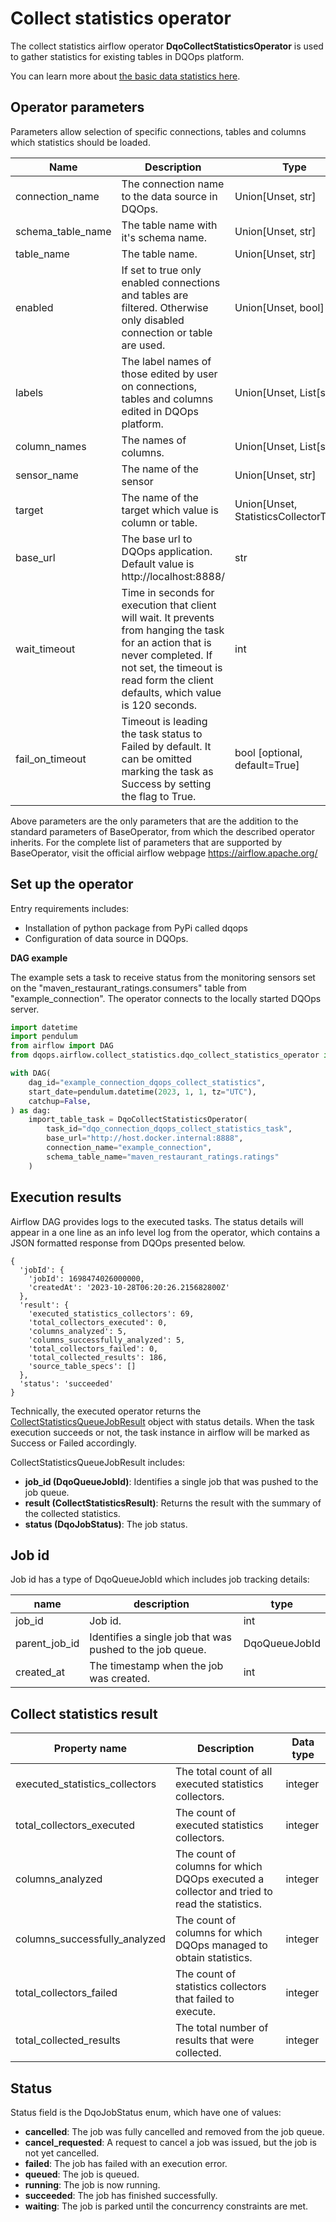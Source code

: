 # Collect statistics operator

The collect statistics airflow operator **DqoCollectStatisticsOperator** is used to gather statistics for existing tables in DQOps platform.

You can learn more about [the basic data statistics here](../../working-with-dqo/basic-data-statistics/basic-data-statistics.md).

## Operator parameters

Parameters allow selection of specific connections, tables and columns which statistics should be loaded.

| Name                 | Description                                                                                                                                                                                                         | Type                                              |
|----------------------|---------------------------------------------------------------------------------------------------------------------------------------------------------------------------------------------------------------------|---------------------------------------------------|
| connection_name      | The connection name to the data source in DQOps.                                                                                                                                                                    | Union[Unset, str]                                 |
| schema_table_name    | The table name with it's schema name.                                                                                                                                                                               | Union[Unset, str]                                 |
| table_name           | The table name.                                                                                                                                                                                                     | Union[Unset, str]                                 |
| enabled              | If set to true only enabled connections and tables are filtered. Otherwise only disabled connection or table are used.                                                                                              | Union[Unset, bool]                                |
| labels               | The label names of those edited by user on connections, tables and columns edited in DQOps platform.                                                                                                                | Union[Unset, List[str]]                      |
| column_names         | The names of columns.                                                                                                                                                                                               | Union[Unset, List[str]]                      |
| sensor_name          | The name of the sensor                                                                                                                                                                                              | Union[Unset, str]                            |
| target               | The name of the target which value is column or table.                                                                                                                                                              | Union[Unset, StatisticsCollectorTarget]      |
| base_url             | The base url to DQOps application. Default value is http://localhost:8888/                                                                                                                                          | str                                               |
| wait_timeout         | Time in seconds for execution that client will wait. It prevents from hanging the task for an action that is never completed. If not set, the timeout is read form the client defaults, which value is 120 seconds. | int                                               |
| fail_on_timeout      | Timeout is leading the task status to Failed by default. It can be omitted marking the task as Success by setting the flag to True.                                                                                 | bool [optional, default=True]                     |

Above parameters are the only parameters that are the addition to the standard parameters of BaseOperator, from which the described operator inherits.
For the complete list of parameters that are supported by BaseOperator, visit the official airflow webpage https://airflow.apache.org/

## Set up the operator

Entry requirements includes:

- Installation of python package from PyPi called dqops
- Configuration of data source in DQOps.

**DAG example**

The example sets a task to receive status from the monitoring sensors set on the "maven_restaurant_ratings.consumers" table from "example_connection". 
The operator connects to the locally started DQOps server.

```python
import datetime
import pendulum
from airflow import DAG
from dqops.airflow.collect_statistics.dqo_collect_statistics_operator import DqoCollectStatisticsOperator

with DAG(
    dag_id="example_connection_dqops_collect_statistics",
    start_date=pendulum.datetime(2023, 1, 1, tz="UTC"),
    catchup=False,
) as dag:
    import_table_task = DqoCollectStatisticsOperator(
        task_id="dqo_connection_dqops_collect_statistics_task",
        base_url="http://host.docker.internal:8888",
        connection_name="example_connection",
        schema_table_name="maven_restaurant_ratings.ratings"
    )

```


## Execution results

Airflow DAG provides logs to the executed tasks.
The status details will appear in a one line as an info level log from the operator, which contains a JSON formatted response from DQOps presented below. 

```json5
{
  'jobId': {
    'jobId': 1698474026000000, 
    'createdAt': '2023-10-28T06:20:26.215682800Z'
  }, 
  'result': {
    'executed_statistics_collectors': 69, 
    'total_collectors_executed': 0, 
    'columns_analyzed': 5, 
    'columns_successfully_analyzed': 5, 
    'total_collectors_failed': 0, 
    'total_collected_results': 186, 
    'source_table_specs': []
  }, 
  'status': 'succeeded'
}
```

Technically, the executed operator returns the [CollectStatisticsQueueJobResult](../../client/models/jobs.md#CollectStatisticsQueueJobResult) object with status details.
When the task execution succeeds or not, the task instance in airflow will be marked as Success or Failed accordingly.

CollectStatisticsQueueJobResult includes:

- **job_id (DqoQueueJobId)**: Identifies a single job that was pushed to the job queue.
- **result (CollectStatisticsResult)**: Returns the result with the summary of the collected statistics.
- **status (DqoJobStatus)**: The job status.


## Job id

Job id has a type of DqoQueueJobId which includes job tracking details:

| name          | description                                               | type           |
|---------------|-----------------------------------------------------------|----------------|
| job_id        | Job id.                                                   | int            |
| parent_job_id | Identifies a single job that was pushed to the job queue. | DqoQueueJobId  |
| created_at    | The timestamp when the job was created.                   | int            |


## Collect statistics result

| Property name                  | Description                                                                                 | Data type |
|--------------------------------|---------------------------------------------------------------------------------------------|-----------|
| executed_statistics_collectors | The total count of all executed statistics collectors.                                      | integer   |
| total_collectors_executed      | The count of executed statistics collectors.                                                | integer   |
| columns_analyzed               | The count of columns for which DQOps executed a collector and tried to read the statistics. | integer   |
| columns_successfully_analyzed  | The count of columns for which DQOps managed to obtain statistics.                          | integer   |
| total_collectors_failed        | The count of statistics collectors that failed to execute.                                  | integer   |
| total_collected_results        | The total number of results that were collected.                                            | integer   |



## Status

Status field is the DqoJobStatus enum, which have one of values:

- **cancelled**: The job was fully cancelled and removed from the job queue.
- **cancel_requested**: A request to cancel a job was issued, but the job is not yet cancelled.
- **failed**: The job has failed with an execution error.
- **queued**: The job is queued.
- **running**: The job is now running.
- **succeeded**: The job has finished successfully.
- **waiting**: The job is parked until the concurrency constraints are met.
